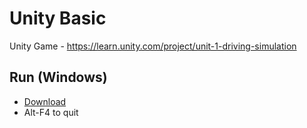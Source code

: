 # Unity Basic
 Unity Game - https://learn.unity.com/project/unit-1-driving-simulation
 
 ## Run (Windows)
 - [Download](https://github.com/karthikeyanrathore/Unity-Basic/releases/tag/v1.0.0)
 - Alt-F4 to quit
